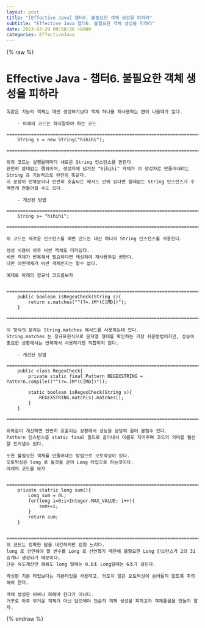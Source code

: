 ```yaml
---  
layout: post  
title: "[Effective Java] 챕터6. 불필요한 객체 생성을 피하라"  
subtitle: "Effective Java 챕터6. 불필요한 객체 생성을 피하라"  
date: 2023-03-29 09:58:58 +0900  
categories: EffectiveJava  
---  
```

{% raw %}  
# Effective Java - 챕터6. 불필요한 객체 생성을 피하라  
  
	똑같은 기능의 객체는 매번 생성하기보다 객체 하나를 재사용하는 편이 나을때가 많다.  
  
		- 아래의 코드는 하지말하야 하는 코드  
		=================================================================================================================  
		String s = new String("hihihi");  
		=================================================================================================================  
  
	위의 코드는 실행될때마다 새로운 String 인스턴스를 만든다  
	완전히 쓸대없는 행위이며, 생성자에 넘겨진 "hihihi" 자체가 이 생성자로 만들어내려는 String 과 기능적으로 완전히 똑같다.  
	이 문장이 반복문이나 빈번히 호출되는 메서드 안에 있다면 쓸데없는 String 인스턴스가 수백만개 만들어질 수도 있다.  
  
		- 개선된 방법  
		=================================================================================================================  
		String s= "hihihi";  
		=================================================================================================================  
  
	위 코드는 새로운 인스턴스를 매번 만드는 대신 하나의 String 인스턴스를 사용한다.  
  
	생성 비용이 아주 비싼 객체도 더러있다.  
	비싼 객체가 반복해서 필요하다면 캐싱하여 재사용하길 권한다.  
	다만 어떤객체가 비싼 객체인지는 알수 없다.  
  
	예제로 아래의 정규식 코드를보자  
  
		=================================================================================================================  
		public boolean isRegexCheck(String s){  
			return s.matches("^(?=.)M*(C[MD])");  
		}  
		=================================================================================================================  
  
	이 방식의 문자는 String.matches 메서드를 사용하는데 있다.  
	String.matches 는 정규표현식으로 문자열 형태를 확인하는 가장 쉬운방법이지만, 성능이 중요한 상황에서는 반복해서 사용하기엔 적합하지 않다.  
  
		- 개선된 방법  
		=================================================================================================================  
		public class RegexCheck{  
			private static final Pattern REGEXSTRING = Pattern.compile(("^(?=.)M*(C[MD])"));  
  
			static boolean isRegexCheck(String s){  
				REGEXSTRING.match(s).matches();  
			}  
		}  
		=================================================================================================================  
  
	위와같이 개선하면 빈번히 호출되는 상황에서 성능을 상당히 끌어 올릴수 있다.  
	Pattern 인스턴스를 static final 필드로 끌어내서 이름도 지어주며 코드의 의미를 훨씬 잘 드러낼수 있다.  
  
	또한 불필요한 객체를 만들어내는 방법으로 오토박싱이 있다.  
	오토박싱은 long 로 될것을 굳이 Long 타입으로 하는것이다.  
	아래의 코드를 보자  
  
		=================================================================================================================  
		private statric long sum(){  
			Long sum = 0L;  
			for(long i=0;i<Integer.MAX_VALUE; i++){  
				sum+=i;  
			}  
			return sum;  
		}  
  
		=================================================================================================================  
	위 코드는 정확한 답을 내긴하지만 엄청 느리다.  
	long 로 선언해야 할 변수를 Long 로 선언했기 때문에 불필요한 Long 인스턴스가 2의 31승개나 생성되기 때문이다.  
	단순 속도계산만 해봐도 long 일때는 0.6초 Long일때는 6초가 걸린다.  
  
	박싱된 기본 타입보다는 기본타입을 사용하고, 의도치 않은 오토박싱이 숨어들지 않도록 주의해야 한다.  
  
	객체 생성은 비싸니 피해야 한다가 아니다.  
	거꾸로 아주 무거운 객체가 아닌 담으에야 단순히 객체 생성을 피하고자 객체풀을을 만들지 말자.  
  
{% endraw %}